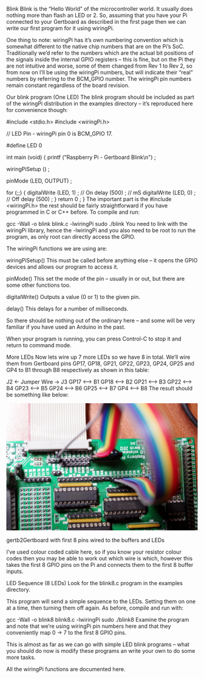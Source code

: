 Blink
Blink is the “Hello World” of the microcontroller world. It usually does nothing more than flash an LED or 2.
So, assuming that you have your Pi connected to your Gertboard as described in the first page then we can write our first program for it using wiringPi.

One thing to note: wiringPi has it’s own numbering convention which is somewhat different to the native chip numbers that are on the Pi’s SoC. Traditionally we’d refer to the numbers which are the actual bit positions of the signals inside the internal GPIO registers – this is fine, but on the Pi they are not intuitive and worse, some of them changed from Rev 1 to Rev 2, so from now on I’ll be using the wiringPi numbers, but will indicate their “real” numbers by referring to the BCM_GPIO number. The wiringPi pin numbers remain constant regardless of the board revision.

Our blink program (One LED)
The blink program should be included as part of the wiringPi distribution in the examples directory – it’s reproduced here for convenience though:

#include <stdio.h>
#include <wiringPi.h>

// LED Pin - wiringPi pin 0 is BCM_GPIO 17.

#define LED     0

int main (void)
{
  printf ("Raspberry Pi - Gertboard Blink\n") ;

  wiringPiSetup () ;

  pinMode (LED, OUTPUT) ;

  for (;;)
  {
    digitalWrite (LED, 1) ;     // On
    delay (500) ;               // mS
    digitalWrite (LED, 0) ;     // Off
    delay (500) ;
  }
  return 0 ;
}
The important part is the #include <wiringPi.h> the rest should be fairly straightforward if you have programmed in C or C++ before. To compile and run:

gcc -Wall -o blink blink.c -lwiringPi
sudo ./blink
You need to link with the wiringPi library, hence the -lwiringPi and you also need to be root to run the program, as only root can directly access the GPIO.

The wiringPi functions we are using are:

wiringPiSetup()
This must be called before anything else – it opens the GPIO devices and allows our program to access it.

pinMode()
This set the mode of the pin – usually in or out, but there are some other functions too.

digitalWrite()
Outputs a value (0 or 1) to the given pin.

delay()
This delays for a number of milliseconds.

So there should be nothing out of the ordinary here – and some will be very familiar if you have used an Arduino in the past.

When your program is running, you can press Control-C to stop it and return to command mode.

More LEDs
Now lets wire up 7 more LEDs so we have 8 in total. We’ll wire them from Gertboard pins GP17, GP18, GP21, GP22, GP23, GP24, GP25 and GP4 to B1 through B8 respectively as shown in this table:

J2	<- Jumper Wire ->	J3
GP17	<–>	B1
GP18	<–>	B2
GP21	<–>	B3
GP22	<–>	B4
GP23	<–>	B5
GP24	<–>	B6
GP25	<–>	B7
GP4	<–>	B8
The result should be something like below:

![gertb2.jpg](../../images/gertb2.jpg)

gertb2Gertboard with first 8 pins wired to the buffers and LEDs

I’ve used colour coded cable here, so if you know your resistor colour codes then you may be able to work out which wire is which, however this takes the first 8 GPIO pins on the Pi and connects them to the first 8 buffer inputs.

LED Sequence (8 LEDs)
Look for the blink8.c program in the examples directory.

This program will send a simple sequence to the LEDs. Setting them on one at a time, then turning them off again. As before, compile and run with:

gcc -Wall -o blink8 blink8.c -lwiringPi
sudo ./blink8
Examine the program and note that we’re using wiringPi pin numbers here and that they conveniently map 0 -> 7 to the first 8 GPIO pins.

This is almost as far as we can go with simple LED blink programs – what you should do now is modify these programs an write your own to do some more tasks.

All the wiringPi functions are documented here.